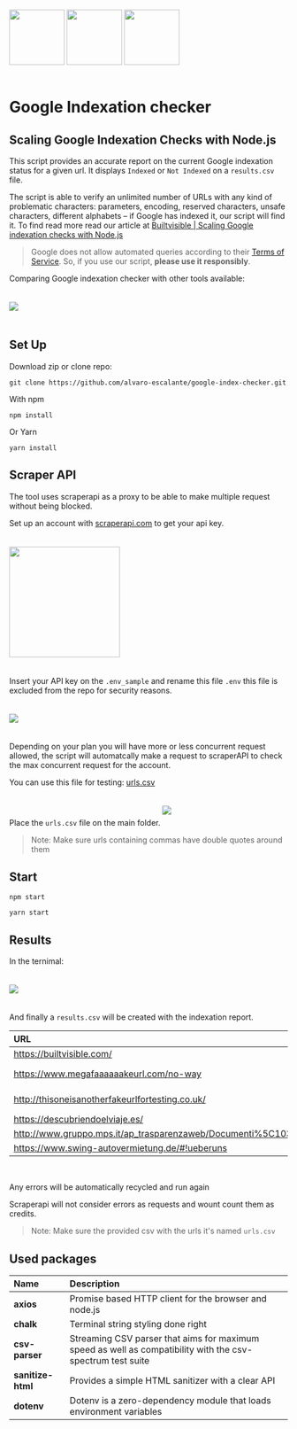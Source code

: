 <div>
  <img height="100" vspace='20' src="https://pbs.twimg.com/profile_images/1041703245683548160/lQz91qoP_400x400.jpg">
  <img height="100" vspace='20' src="https://app.builtvisible.com/public/scraper.jpg">
  <img height="100" vspace='20' src="https://cdn.worldvectorlogo.com/logos/nodejs-icon.svg">&nbsp;&nbsp;
  <h1>Google Indexation checker</h1>
</div>

 Scaling Google Indexation Checks with Node.js
---------------------------------------------------------------------------------------

This script provides an accurate report on the current Google indexation status for a given url. It displays `Indexed` or `Not Indexed` on a `results.csv` file.

The script is able to verify an unlimited number of URLs with any kind of problematic characters: parameters, encoding, reserved characters, unsafe characters, different alphabets – if Google has indexed it, our script will find it. To find read more read our article at <a href='https://builtvisible.com/scaling-google-indexation-checks-with-node-js/'>Builtvisible | Scaling Google indexation checks with Node.js</a>

> Google does not allow automated queries according to their <a href='https://support.google.com/webmasters/answer/66357?hl=en' target='_blank'>Terms of Service</a>. So, if you use our script, <strong>please use it responsibly</strong>.

Comparing Google indexation checker with other tools available:

<img vspace='20' src='https://app.builtvisible.com/public/chart.png'>

## Set Up

Download zip or clone repo:

```properties
git clone https://github.com/alvaro-escalante/google-index-checker.git
```

With npm
```properties
npm install
```

Or Yarn
```properties
yarn install
```

## Scraper API 

The tool uses scraperapi as a proxy to be able to make multiple request without being blocked.

Set up an account with <a href="https://www.scraperapi.com/?fp_ref=alvaro14">scraperapi.com</a> to get your api key.

<img height='200' vspace='20' src="https://app.builtvisible.com/public/scraperkey.jpg?">

Insert your API key on the `.env_sample` and rename this file `.env` this file is excluded from the repo for security reasons.

<img vspace='20' src="https://app.builtvisible.com/public/env-api-key.jpg">

Depending on your plan you will have more or less concurrent request allowed, the script will automatcally make a request to scraperAPI to check the max concurrent request for the account.


You can use this file for testing: <a href='https://app.builtvisible.com/public/urls.csv'>urls.csv</a>


Place the `urls.csv` file on the main folder.
<img vspace='20' src="https://app.builtvisible.com/public/urls.jpg?">

> Note: Make sure urls containing commas have double quotes around them

## Start

```properties
npm start
``` 

```properties
yarn start
``` 

## Results

In the ternimal:

<img vspace='20' src="https://app.builtvisible.com/public/results.jpg">

And finally a `results.csv` will be created with the indexation report.

| URL | Status |
| :--------- | :--------------------
https://builtvisible.com/ | Indexed
https://www.megafaaaaaakeurl.com/no-way | Not Indexed
http://thisoneisanotherfakeurlfortesting.co.uk/ | Not Indexed
https://descubriendoelviaje.es/ | Indexed
http://www.gruppo.mps.it/ap_trasparenzaweb/Documenti%5C103029489.pdf | Indexed
https://www.swing-autovermietung.de/#!ueberuns | Indexed
<br />

Any errors will be automatically recycled and run again

Scraperapi will not consider errors as requests and wount count them as credits.
 
> Note: Make sure the provided csv with the urls it's named `urls.csv`

## Used packages

| Name | Description |
| :--- | :----------- |
| **axios** | Promise based HTTP client for the browser and node.js |
| **chalk** | Terminal string styling done right |
| **csv-parser** | Streaming CSV parser that aims for maximum speed as well as compatibility with the csv-spectrum test suite |
| **sanitize-html** | Provides a simple HTML sanitizer with a clear API |
| **dotenv** | Dotenv is a zero-dependency module that loads environment variables |